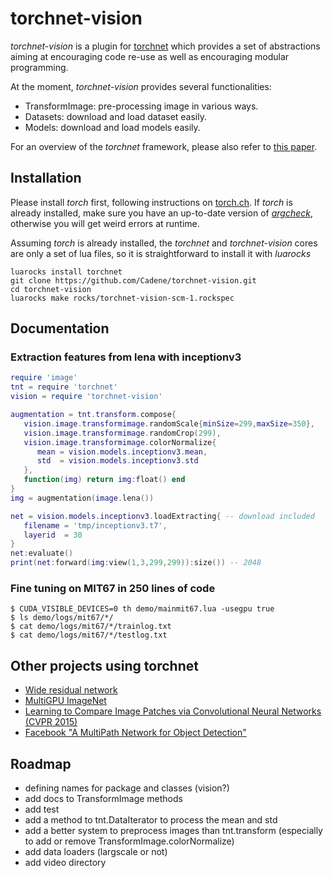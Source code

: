 # torchnet-vision

*torchnet-vision* is a plugin for [torchnet](http://github.com/torchnet/torchnet) which provides a set
of abstractions aiming at encouraging code re-use as well as encouraging
modular programming.

At the moment, *torchnet-vision* provides several functionalities:
  - TransformImage: pre-processing image in various ways.
  - Datasets: download and load dataset easily.
  - Models: download and load models easily.  

For an overview of the *torchnet* framework, please also refer to [this paper](https://lvdmaaten.github.io/publications/papers/Torchnet_2016.pdf).


## Installation

Please install *torch* first, following instructions on
[torch.ch](http://torch.ch/docs/getting-started.html).  If *torch* is
already installed, make sure you have an up-to-date version of
[*argcheck*](https://github.com/torch/argcheck), otherwise you will get
weird errors at runtime.

Assuming *torch* is already installed, the *torchnet* and *torchnet-vision* cores are only a set of
lua files, so it is straightforward to install it with *luarocks*
```
luarocks install torchnet
git clone https://github.com/Cadene/torchnet-vision.git
cd torchnet-vision
luarocks make rocks/torchnet-vision-scm-1.rockspec
```


## Documentation

### Extraction features from lena with inceptionv3

```lua
require 'image'
tnt = require 'torchnet'
vision = require 'torchnet-vision'

augmentation = tnt.transform.compose{
   vision.image.transformimage.randomScale{minSize=299,maxSize=350},
   vision.image.transformimage.randomCrop(299),
   vision.image.transformimage.colorNormalize{
      mean = vision.models.inceptionv3.mean,
      std  = vision.models.inceptionv3.std
   },
   function(img) return img:float() end
}
img = augmentation(image.lena())

net = vision.models.inceptionv3.loadExtracting{ -- download included
   filename = 'tmp/inceptionv3.t7',
   layerid  = 30
}
net:evaluate()
print(net:forward(img:view(1,3,299,299)):size()) -- 2048
```

### Fine tuning on MIT67 in 250 lines of code

```
$ CUDA_VISIBLE_DEVICES=0 th demo/mainmit67.lua -usegpu true
$ ls demo/logs/mit67/*/
$ cat demo/logs/mit67/*/trainlog.txt
$ cat demo/logs/mit67/*/testlog.txt
```  

## Other projects using torchnet

- [Wide residual network](https://github.com/szagoruyko/wide-residual-networks)
- [MultiGPU ImageNet](https://github.com/karandwivedi42/imagenet-multiGPU.torchnet)
- [Learning to Compare Image Patches via Convolutional Neural Networks (CVPR 2015)](https://github.com/szagoruyko/cvpr15deepcompare/blob/master/training/train.lua)
- [Facebook "A MultiPath Network for Object Detection"](https://github.com/facebookresearch/multipathnet)

## Roadmap

- defining names for package and classes (vision?)
- add docs to TransformImage methods
- add test
- add a method to tnt.DataIterator to process the mean and std
- add a better system to preprocess images than tnt.transform (especially to add or remove TransformImage.colorNormalize)
- add data loaders (largscale or not)
- add video directory
